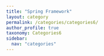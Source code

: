 ```yaml
---
title: "Spring Framework"
layout: category
permalink: /categories/categories6/
author_profile: true
taxonomy: Categories6
sidebar:
  nav: "categories"
---
```


